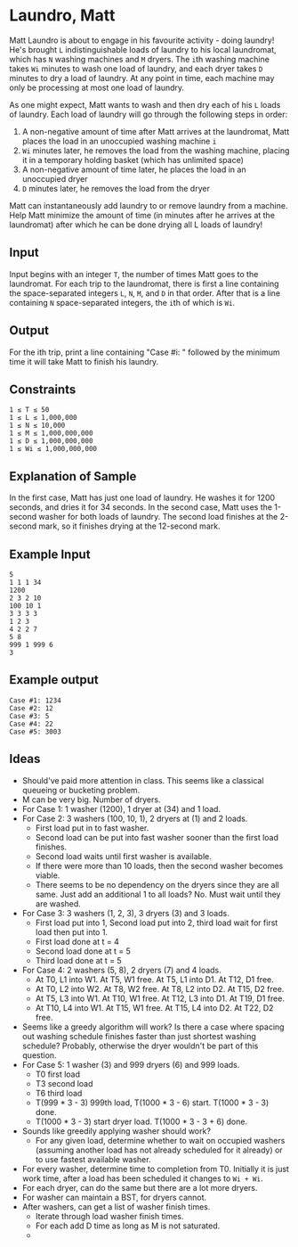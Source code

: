 Laundro, Matt
===

Matt Laundro is about to engage in his favourite activity - doing laundry! He's brought `L` indistinguishable loads of laundry to his local laundromat, which has `N` washing machines and `M` dryers. The `i`th washing machine takes `Wi` minutes to wash one load of laundry, and each dryer takes `D` minutes to dry a load of laundry. At any point in time, each machine may only be processing at most one load of laundry.

As one might expect, Matt wants to wash and then dry each of his `L` loads of laundry. Each load of laundry will go through the following steps in order:

1. A non-negative amount of time after Matt arrives at the laundromat, Matt places the load in an unoccupied washing machine `i`
2. `Wi` minutes later, he removes the load from the washing machine, placing it in a temporary holding basket (which has unlimited space)
3. A non-negative amount of time later, he places the load in an unoccupied dryer
4. `D` minutes later, he removes the load from the dryer

Matt can instantaneously add laundry to or remove laundry from a machine. Help Matt minimize the amount of time (in minutes after he arrives at the laundromat) after which he can be done drying all L loads of laundry!

Input
---
Input begins with an integer `T`, the number of times Matt goes to the laundromat. For each trip to the laundromat, there is first a line containing the space-separated integers `L`, `N`, `M`, and `D` in that order. After that is a line containing `N` space-separated integers, the `i`th of which is `Wi`.

Output
---
For the ith trip, print a line containing "Case #i: " followed by the minimum time it will take Matt to finish his laundry.

Constraints
---
```
1 ≤ T ≤ 50 
1 ≤ L ≤ 1,000,000 
1 ≤ N ≤ 10,000 
1 ≤ M ≤ 1,000,000,000 
1 ≤ D ≤ 1,000,000,000 
1 ≤ Wi ≤ 1,000,000,000 
```

Explanation of Sample
---
In the first case, Matt has just one load of laundry. He washes it for 1200 seconds, and dries it for 34 seconds. In the second case, Matt uses the 1-second washer for both loads of laundry. The second load finishes at the 2-second mark, so it finishes drying at the 12-second mark.

Example Input
---
```
5
1 1 1 34
1200
2 3 2 10
100 10 1
3 3 3 3
1 2 3
4 2 2 7
5 8
999 1 999 6
3
```

Example output
---
```
Case #1: 1234
Case #2: 12
Case #3: 5
Case #4: 22
Case #5: 3003
```

Ideas
---
- Should've paid more attention in class. This seems like a classical queueing or bucketing problem.
- M can be very big. Number of dryers.
- For Case 1: 1 washer (1200), 1 dryer at (34) and 1 load.
- For Case 2: 3 washers (100, 10, 1), 2 dryers at (1) and 2 loads.
    + First load put in to fast washer.
    + Second load can be put into fast washer sooner than the first load finishes.
    + Second load waits until first washer is available.
    + If there were more than 10 loads, then the second washer becomes viable.
    + There seems to be no dependency on the dryers since they are all same. Just add an additional 1 to all loads? No. Must wait until they are washed.
- For Case 3: 3 washers (1, 2, 3), 3 dryers (3) and 3 loads.
    + First load put into 1, Second load put into 2, third load wait for first load then put into 1.
    + First load done at t = 4
    + Second load done at t = 5
    + Third load done at t = 5
- For Case 4: 2 washers (5, 8), 2 dryers (7) and 4 loads.
    + At T0, L1 into W1. At T5, W1 free. At T5, L1 into D1. At T12, D1 free.
    + At T0, L2 into W2. At T8, W2 free. At T8, L2 into D2. At T15, D2 free.
    + At T5, L3 into W1. At T10, W1 free. At T12, L3 into D1. At T19, D1 free.
    + At T10, L4 into W1. At T15, W1 free. At T15, L4 into D2. At T22, D2 free.
- Seems like a greedy algorithm will work? Is there a case where spacing out washing schedule finishes faster than just shortest washing schedule? Probably, otherwise the dryer wouldn't be part of this question.
- For Case 5: 1 washer (3) and 999 dryers (6) and 999 loads.
    + T0 first load
    + T3 second load
    + T6 third load
    + T(999 * 3 - 3) 999th load, T(1000 * 3 - 6) start. T(1000 * 3 - 3) done.
    + T(1000 * 3 - 3) start dryer load. T(1000 * 3 - 3 + 6) done.
- Sounds like greedily applying washer should work?
    + For any given load, determine whether to wait on occupied washers (assuming another load has not already scheduled for it already) or to use fastest available washer.
- For every washer, determine time to completion from T0. Initially it is just work time, after a load has been scheduled it changes to `Wi + Wi`.
- For each dryer, can do the same but there are a lot more dryers.
- For washer can maintain a BST, for dryers cannot.
- After washers, can get a list of washer finish times.
    + Iterate through load washer finish times.
    + For each add D time as long as M is not saturated.
    + 
